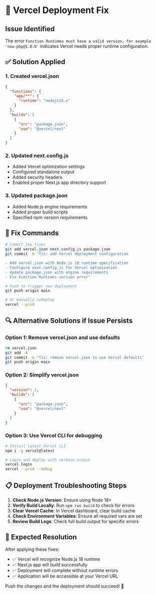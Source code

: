 # 🚨 Vercel Deployment Fix

## Issue Identified
The error `Function Runtimes must have a valid version, for example 'now-php@1.0.0'` indicates Vercel needs proper runtime configuration.

## ✅ **Solution Applied**

### 1. **Created vercel.json** 
```json
{
  "functions": {
    "app/**": {
      "runtime": "nodejs18.x"
    }
  },
  "builds": [
    {
      "src": "package.json",
      "use": "@vercel/next"
    }
  ]
}
```

### 2. **Updated next.config.js**
- Added Vercel optimization settings
- Configured standalone output
- Added security headers
- Enabled proper Next.js app directory support

### 3. **Updated package.json**
- Added Node.js engine requirements
- Added proper build scripts
- Specified npm version requirements

## 🚀 **Fix Commands**

```bash
# Commit the fixes
git add vercel.json next.config.js package.json
git commit -m "fix: add Vercel deployment configuration

- Add vercel.json with Node.js 18 runtime specification
- Configure next.config.js for Vercel optimization
- Update package.json with engine requirements
- Fix Function Runtimes version error"

# Push to trigger new deployment
git push origin main

# Or manually redeploy
vercel --prod
```

## 🔍 **Alternative Solutions if Issue Persists**

### **Option 1: Remove vercel.json and use defaults**
```bash
rm vercel.json
git add -A
git commit -m "fix: remove vercel.json to use Vercel defaults"
git push origin main
```

### **Option 2: Simplify vercel.json**
```json
{
  "version": 2,
  "builds": [
    {
      "src": "package.json",
      "use": "@vercel/next"
    }
  ]
}
```

### **Option 3: Use Vercel CLI for debugging**
```bash
# Install latest Vercel CLI
npm i -g vercel@latest

# Login and deploy with verbose output
vercel login
vercel --prod --debug
```

## 📋 **Deployment Troubleshooting Steps**

1. **Check Node.js Version**: Ensure using Node 18+
2. **Verify Build Locally**: Run `npm run build` to check for errors
3. **Clear Vercel Cache**: In Vercel dashboard, clear build cache
4. **Check Environment Variables**: Ensure all required vars are set
5. **Review Build Logs**: Check full build output for specific errors

## 🎯 **Expected Resolution**

After applying these fixes:
- ✅ Vercel will recognize Node.js 18 runtime
- ✅ Next.js app will build successfully  
- ✅ Deployment will complete without runtime errors
- ✅ Application will be accessible at your Vercel URL

Push the changes and the deployment should succeed! 🚀